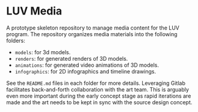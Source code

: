 # LUV Media
A prototype skeleton repository to manage media content for the LUV program. The repository organizes media materials into the following folders:
- `models`: for 3d models.
- `renders`: for generated renders of 3D models.
- `animations`: for generated video animations of 3D models.
- `infographics`: for 2D infographics and timeline drawings.

See the `README.md` files in each folder for more details. Leveraging Gitlab facilitates back-and-forth collaboration with the art team. This is arguably even more important during the early concept stage as rapid iterations are made and the art needs to be kept in sync with the source design concept.
